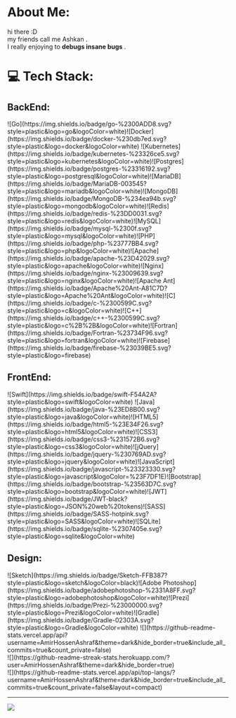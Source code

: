 # About Me:
hi there :D <br>
my friends call me Ashkan .
<br>I really enjoying to <b>debugs insane bugs</b> .


# 💻 Tech Stack:
<h2>BackEnd:</h2>
![Go](https://img.shields.io/badge/go-%2300ADD8.svg?style=plastic&logo=go&logoColor=white)![Docker](https://img.shields.io/badge/docker-%230db7ed.svg?style=plastic&logo=docker&logoColor=white) ![Kubernetes](https://img.shields.io/badge/kubernetes-%23326ce5.svg?style=plastic&logo=kubernetes&logoColor=white)![Postgres](https://img.shields.io/badge/postgres-%23316192.svg?style=plastic&logo=postgresql&logoColor=white)![MariaDB](https://img.shields.io/badge/MariaDB-003545?style=plastic&logo=mariadb&logoColor=white)![MongoDB](https://img.shields.io/badge/MongoDB-%234ea94b.svg?style=plastic&logo=mongodb&logoColor=white)![Redis](https://img.shields.io/badge/redis-%23DD0031.svg?style=plastic&logo=redis&logoColor=white)![MySQL](https://img.shields.io/badge/mysql-%2300f.svg?style=plastic&logo=mysql&logoColor=white)![PHP](https://img.shields.io/badge/php-%23777BB4.svg?style=plastic&logo=php&logoColor=white)![Apache](https://img.shields.io/badge/apache-%23D42029.svg?style=plastic&logo=apache&logoColor=white)![Nginx](https://img.shields.io/badge/nginx-%23009639.svg?style=plastic&logo=nginx&logoColor=white)![Apache Ant](https://img.shields.io/badge/Apache%20Ant-A81C7D?style=plastic&logo=Apache%20Ant&logoColor=white)![C](https://img.shields.io/badge/c-%2300599C.svg?style=plastic&logo=c&logoColor=white)![C++](https://img.shields.io/badge/c++-%2300599C.svg?style=plastic&logo=c%2B%2B&logoColor=white)![Fortran](https://img.shields.io/badge/Fortran-%23734F96.svg?style=plastic&logo=fortran&logoColor=white)![Firebase](https://img.shields.io/badge/firebase-%23039BE5.svg?style=plastic&logo=firebase)<h2>FrontEnd:</h2>![Swift](https://img.shields.io/badge/swift-F54A2A?style=plastic&logo=swift&logoColor=white) ![Java](https://img.shields.io/badge/java-%23ED8B00.svg?style=plastic&logo=java&logoColor=white)![HTML5](https://img.shields.io/badge/html5-%23E34F26.svg?style=plastic&logo=html5&logoColor=white)![CSS3](https://img.shields.io/badge/css3-%231572B6.svg?style=plastic&logo=css3&logoColor=white)![jQuery](https://img.shields.io/badge/jquery-%230769AD.svg?style=plastic&logo=jquery&logoColor=white)![JavaScript](https://img.shields.io/badge/javascript-%23323330.svg?style=plastic&logo=javascript&logoColor=%23F7DF1E)![Bootstrap](https://img.shields.io/badge/bootstrap-%23563D7C.svg?style=plastic&logo=bootstrap&logoColor=white)![JWT](https://img.shields.io/badge/JWT-black?style=plastic&logo=JSON%20web%20tokens)![SASS](https://img.shields.io/badge/SASS-hotpink.svg?style=plastic&logo=SASS&logoColor=white)![SQLite](https://img.shields.io/badge/sqlite-%2307405e.svg?style=plastic&logo=sqlite&logoColor=white)<h2>Design:</h2>![Sketch](https://img.shields.io/badge/Sketch-FFB387?style=plastic&logo=sketch&logoColor=black)![Adobe Photoshop](https://img.shields.io/badge/adobephotoshop-%2331A8FF.svg?style=plastic&logo=adobephotoshop&logoColor=white)![Prezi](https://img.shields.io/badge/Prezi-%23000000.svg?style=plastic&logo=Prezi&logoColor=white)![Gradle](https://img.shields.io/badge/Gradle-02303A.svg?style=plastic&logo=Gradle&logoColor=white)
![](https://github-readme-stats.vercel.app/api?username=AmirHossenAshraf&theme=dark&hide_border=true&include_all_commits=true&count_private=false)<br/>
![](https://github-readme-streak-stats.herokuapp.com/?user=AmirHossenAshraf&theme=dark&hide_border=true)<br/>
![](https://github-readme-stats.vercel.app/api/top-langs/?username=AmirHossenAshraf&theme=dark&hide_border=true&include_all_commits=true&count_private=false&layout=compact)

---
[![](https://visitcount.itsvg.in/api?id=AmirHossenAshraf&icon=5&color=1)](https://visitcount.itsvg.in)
